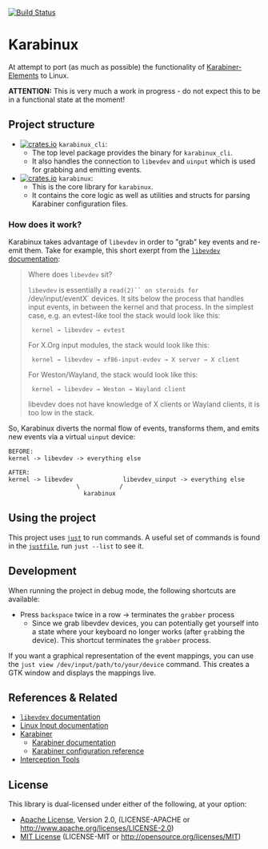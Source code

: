 [![Build Status](https://travis-ci.org/acheronfail/karabinux.svg?branch=master)](https://travis-ci.org/acheronfail/karabinux)

# Karabinux

At attempt to port (as much as possible) the functionality of [Karabiner-Elements] to Linux.

**ATTENTION:** This is very much a work in progress - do not expect this to be in a functional state at the moment!

## Project structure

* [![crates.io](https://img.shields.io/crates/v/karabinux.svg)](https://crates.io/crates/karabinux) `karabinux_cli`:
	- The top level package provides the binary for `karabinux_cli`.
	- It also handles the connection to `libevdev` and `uinput` which is used for grabbing and emitting events.
* [![crates.io](https://img.shields.io/crates/v/karabinux_cli.svg)](https://crates.io/crates/karabinux_cli) `karabinux`:
	- This is the core library for `karabinux`.
	- It contains the core logic as well as utilities and structs for parsing Karabiner configuration files.

### How does it work?

Karabinux takes advantage of `libevdev` in order to "grab" key events and re-emit them.
Take for example, this short exerpt from the [`libevdev` documentation]:

> Where does `libevdev` sit?
> 
> `libevdev` is essentially a `read(2)`` on steroids for `/dev/input/eventX` devices. It sits below the process that handles input events, in between the kernel and that process. In the simplest case, e.g. an evtest-like tool the stack would look like this:
> 
> ```
>  kernel → libevdev → evtest
> ```
> 
> For X.Org input modules, the stack would look like this:
> 
> ```
>  kernel → libevdev → xf86-input-evdev → X server → X client
> ```
> 
> For Weston/Wayland, the stack would look like this:
> 
> ```
>  kernel → libevdev → Weston → Wayland client
> ```
> 
> libevdev does not have knowledge of X clients or Wayland clients, it is too low in the stack.

So, Karabinux diverts the normal flow of events, transforms them, and emits new events via a virtual `uinput` device:

```
BEFORE:
kernel -> libevdev -> everything else

AFTER:
kernel -> libevdev              libevdev_uinput -> everything else
                   \           /
                     karabinux
```

## Using the project

This project uses [`just`] to run commands.
A useful set of commands is found in the [`justfile`], run `just --list` to see it.

## Development

When running the project in debug mode, the following shortcuts are available:

* Press `backspace` twice in a row -> terminates the `grabber` process
	- Since we grab libevdev devices, you can potentially get yourself into a state where your keyboard no longer works (after `grab`bing the device). This shortcut terminates the `grabber` process.

If you want a graphical representation of the event mappings, you can use the `just view /dev/input/path/to/your/device` command. This creates a GTK window and displays the mappings live. 

## References & Related

* [`libevdev` documentation]
* [Linux Input documentation]
* [Karabiner]
	- [Karabiner documentation]
	- [Karabiner configuration reference]
* [Interception Tools]

## License

This library is dual-licensed under either of the following, at your option:

* [Apache License], Version 2.0, (LICENSE-APACHE or http://www.apache.org/licenses/LICENSE-2.0)
* [MIT License] (LICENSE-MIT or http://opensource.org/licenses/MIT)

[`libevdev` documentation]: https://www.freedesktop.org/software/libevdev/doc/latest/index.html
[Linux Input documentation]: https://www.kernel.org/doc/html/v4.17/input/
[Karabiner-Elements]: https://github.com/tekezo/Karabiner-Elements
[Karabiner]: https://pqrs.org/osx/karabiner/
[Karabiner documentation]: https://pqrs.org/osx/karabiner/json.html
[Karabiner configuration reference]: https://pqrs.org/osx/karabiner/document.html
[Interception Tools]: https://gitlab.com/interception/linux/tools
[`just`]: https://github.com/casey/just
[`justfile`]: ./justfile
[Apache License]: ./LICENSE-APACHE
[MIT License]: ./LICENSE-MIT
